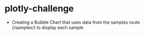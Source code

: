 # plotly-challenge


* Creating a Bubble Chart that uses data from the samples route (/samples/) to display each sample
